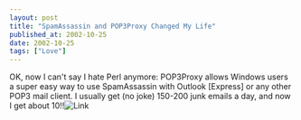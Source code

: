 ```yaml
---
layout: post
title: "SpamAssassin and POP3Proxy Changed My Life"
published_at: 2002-10-25
date: 2002-10-25
tags: ["Love"]
---
```


OK, now I can't say I hate Perl anymore: POP3Proxy allows Windows users a super easy way to use SpamAssassin with Outlook [Express] or any other POP3 mail client. I usually get (no joke) 150-200 junk emails a day, and now I get about 10!!![Link](http://mcd.perlmonk.org/pop3proxy/)  